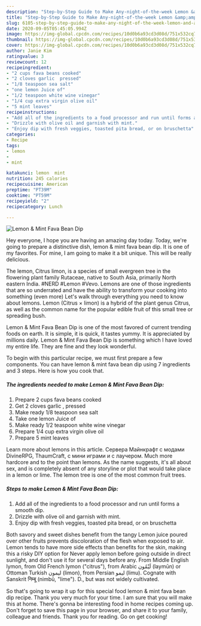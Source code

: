 ```yaml
---
description: "Step-by-Step Guide to Make Any-night-of-the-week Lemon &amp;amp; Mint Fava Bean Dip"
title: "Step-by-Step Guide to Make Any-night-of-the-week Lemon &amp;amp; Mint Fava Bean Dip"
slug: 6105-step-by-step-guide-to-make-any-night-of-the-week-lemon-and-amp-mint-fava-bean-dip
date: 2020-09-05T05:45:05.994Z
image: https://img-global.cpcdn.com/recipes/10d0b6a93cd3d08d/751x532cq70/lemon-mint-fava-bean-dip-recipe-main-photo.jpg
thumbnail: https://img-global.cpcdn.com/recipes/10d0b6a93cd3d08d/751x532cq70/lemon-mint-fava-bean-dip-recipe-main-photo.jpg
cover: https://img-global.cpcdn.com/recipes/10d0b6a93cd3d08d/751x532cq70/lemon-mint-fava-bean-dip-recipe-main-photo.jpg
author: Janie Kim
ratingvalue: 3
reviewcount: 12
recipeingredient:
- "2 cups fava beans cooked"
- "2 cloves garlic  pressed"
- "1/8 teaspoon sea salt"
- "one lemon Juice of"
- "1/2 teaspoon white wine vinegar"
- "1/4 cup extra virgin olive oil"
- "5 mint leaves"
recipeinstructions:
- "Add all of the ingredients to a food processor and run until forms a smooth dip."
- "Drizzle with olive oil and garnish with mint."
- "Enjoy dip with fresh veggies, toasted pita bread, or on bruschetta"
categories:
- Recipe
tags:
- lemon
- 
- mint

katakunci: lemon  mint 
nutrition: 245 calories
recipecuisine: American
preptime: "PT39M"
cooktime: "PT59M"
recipeyield: "2"
recipecategory: Lunch

---
```



![Lemon &amp; Mint Fava Bean Dip](https://img-global.cpcdn.com/recipes/10d0b6a93cd3d08d/751x532cq70/lemon-mint-fava-bean-dip-recipe-main-photo.jpg)

Hey everyone, I hope you are having an amazing day today. Today, we're going to prepare a distinctive dish, lemon &amp; mint fava bean dip. It is one of my favorites. For mine, I am going to make it a bit unique. This will be really delicious.

The lemon, Citrus limon, is a species of small evergreen tree in the flowering plant family Rutaceae, native to South Asia, primarily North eastern India. #NERD #Lemon #Vevo. Lemons are one of those ingredients that are so underrated and have the ability to transform your cooking into something (even more) Let&#39;s walk through everything you need to know about lemons. Lemon (Citrus × limon) is a hybrid of the plant genus Citrus, as well as the common name for the popular edible fruit of this small tree or spreading bush.

Lemon &amp; Mint Fava Bean Dip is one of the most favored of current trending foods on earth. It is simple, it is quick, it tastes yummy. It is appreciated by millions daily. Lemon &amp; Mint Fava Bean Dip is something which I have loved my entire life. They are fine and they look wonderful.


To begin with this particular recipe, we must first prepare a few components. You can have lemon &amp; mint fava bean dip using 7 ingredients and 3 steps. Here is how you cook that.

<!--inarticleads1-->

##### The ingredients needed to make Lemon &amp; Mint Fava Bean Dip:

1. Prepare 2 cups fava beans cooked
1. Get 2 cloves garlic , pressed
1. Make ready 1/8 teaspoon sea salt
1. Take one lemon Juice of
1. Make ready 1/2 teaspoon white wine vinegar
1. Prepare 1/4 cup extra virgin olive oil
1. Prepare 5 mint leaves


Learn more about lemons in this article. Сервера Майнкрафт с модами DivineRPG, ThaumCraft, с мини играми и с лаучером. Much more hardcore and to the point than lemons. As the name suggests, it&#39;s all about sex, and is completely absent of any storyline or plot that would take place in a lemon or lime. The lemon tree is one of the most common fruit trees. 

<!--inarticleads2-->

##### Steps to make Lemon &amp; Mint Fava Bean Dip:

1. Add all of the ingredients to a food processor and run until forms a smooth dip.
1. Drizzle with olive oil and garnish with mint.
1. Enjoy dip with fresh veggies, toasted pita bread, or on bruschetta


Both savory and sweet dishes benefit from the tangy Lemon juice poured over other fruits prevents discoloration of the flesh when exposed to air. Lemon tends to have more side effects than benefits for the skin, making this a risky DIY option for Never apply lemon before going outside in direct sunlight, and don&#39;t use it for several days before any. From Middle English lymon, from Old French lymon (&#34;citrus&#34;), from Arabic لَيْمُون‎ (laymūn) or Ottoman Turkish لیمون‎ (limon), from Persian لیمو‎ (limu). Cognate with Sanskrit निम्बू (nimbū, &#34;lime&#34;). D., but was not widely cultivated. 

So that's going to wrap it up for this special food lemon &amp; mint fava bean dip recipe. Thank you very much for your time. I am sure that you will make this at home. There's gonna be interesting food in home recipes coming up. Don't forget to save this page in your browser, and share it to your family, colleague and friends. Thank you for reading. Go on get cooking!
